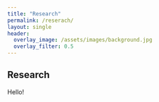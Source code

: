 ```yaml
---  
title: "Research"
permalink: /reserach/
layout: single
header:
  overlay_image: /assets/images/background.jpg
  overlay_filter: 0.5
---
```

## Research

Hello!
